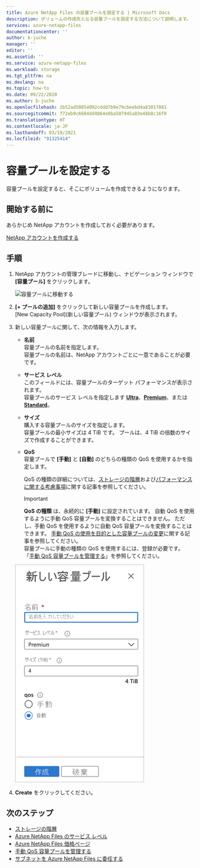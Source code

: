 ```yaml
---
title: Azure NetApp Files の容量プールを設定する | Microsoft Docs
description: ボリュームの作成先となる容量プールを設定する方法について説明します。
services: azure-netapp-files
documentationcenter: ''
author: b-juche
manager: ''
editor: ''
ms.assetid: ''
ms.service: azure-netapp-files
ms.workload: storage
ms.tgt_pltfrm: na
ms.devlang: na
ms.topic: how-to
ms.date: 09/22/2020
ms.author: b-juche
ms.openlocfilehash: 2b52ad50854092cddd7b9e79cbeebd4a83017081
ms.sourcegitcommit: 772eb9c6684dd4864e0ba507945a83e48b8c16f0
ms.translationtype: HT
ms.contentlocale: ja-JP
ms.lasthandoff: 03/19/2021
ms.locfileid: "91325414"
---
```

# <a name="set-up-a-capacity-pool"></a>容量プールを設定する

容量プールを設定すると、そこにボリュームを作成できるようになります。  

## <a name="before-you-begin"></a>開始する前に 

あらかじめ NetApp アカウントを作成しておく必要があります。   

[NetApp アカウントを作成する](azure-netapp-files-create-netapp-account.md)

## <a name="steps"></a>手順 

1. NetApp アカウントの管理ブレードに移動し、ナビゲーション ウィンドウで **[容量プール]** をクリックします。  
    
    ![容量プールに移動する](../media/azure-netapp-files/azure-netapp-files-navigate-to-capacity-pool.png)

2. **[+ プールの追加]** をクリックして新しい容量プールを作成します。   
    [New Capacity Pool]\(新しい容量プール\) ウィンドウが表示されます。

3. 新しい容量プールに関して、次の情報を入力します。  
   * **名前**  
     容量プールの名前を指定します。  
     容量プールの名前は、NetApp アカウントごとに一意であることが必要です。

   * **サービス レベル**   
     このフィールドには、容量プールのターゲット パフォーマンスが表示されます。  
     容量プールのサービス レベルを指定します [**Ultra**](azure-netapp-files-service-levels.md#Ultra)、[**Premium**](azure-netapp-files-service-levels.md#Premium)、または [**Standard**](azure-netapp-files-service-levels.md#Standard)。

    * **サイズ**     
     購入する容量プールのサイズを指定します。        
     容量プールの最小サイズは 4 TiB です。 プールは、4 TiB の倍数のサイズで作成することができます。   

   * **QoS**   
     容量プールで **[手動]** と **[自動]** のどちらの種類の QoS を使用するかを指定します。  

     QoS の種類の詳細については、[ストレージの階層](azure-netapp-files-understand-storage-hierarchy.md)および[パフォーマンスに関する考慮事項](azure-netapp-files-performance-considerations.md)に関する記事を参照してください。  

     > [!IMPORTANT] 
     > **QoS の種類** は、永続的に **[手動]** に設定されています。 自動 QoS を使用するように手動 QoS 容量プールを変換することはできません。 ただし、手動 QoS を使用するように自動 QoS 容量プールを変換することはできます。 [手動 QoS の使用を目的とした容量プールの変更](manage-manual-qos-capacity-pool.md#change-to-qos)に関する記事を参照してください。   
     > 容量プールに手動の種類の QoS を使用するには、登録が必要です。 「[手動 QoS 容量プールを管理する](manage-manual-qos-capacity-pool.md#register-the-feature)」を参照してください。 

    ![新しい容量プール](../media/azure-netapp-files/azure-netapp-files-new-capacity-pool.png)

4. **Create** をクリックしてください。

## <a name="next-steps"></a>次のステップ 

- [ストレージの階層](azure-netapp-files-understand-storage-hierarchy.md) 
- [Azure NetApp Files のサービス レベル](azure-netapp-files-service-levels.md)
- [Azure NetApp Files 価格ページ](https://azure.microsoft.com/pricing/details/storage/netapp/)
- [手動 QoS 容量プールを管理する](manage-manual-qos-capacity-pool.md)
- [サブネットを Azure NetApp Files に委任する](azure-netapp-files-delegate-subnet.md)
